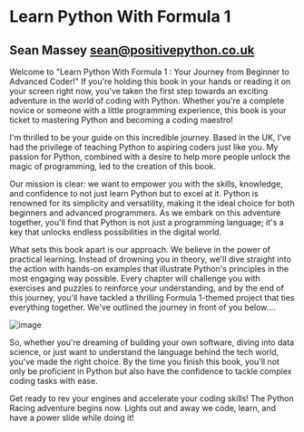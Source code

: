 # Learn Python With Formula 1
## Sean Massey sean@positivepython.co.uk

Welcome to "Learn Python With Formula 1 : Your Journey from Beginner to Advanced Coder!" If you're holding this book in your hands or reading it on your screen right now, you've taken the first step towards an exciting adventure in the world of coding with Python. Whether you're a complete novice or someone with a little programming experience, this book is your ticket to mastering Python and becoming a coding maestro!

I'm thrilled to be your guide on this incredible journey. Based in the UK, I've had the privilege of teaching Python to aspiring coders just like you. My passion for Python, combined with a desire to help more people unlock the magic of programming, led to the creation of this book.

Our mission is clear: we want to empower you with the skills, knowledge, and confidence to not just learn Python but to excel at it. Python is renowned for its simplicity and versatility, making it the ideal choice for both beginners and advanced programmers. As we embark on this adventure together, you'll find that Python is not just a programming language; it's a key that unlocks endless possibilities in the digital world.

What sets this book apart is our approach. We believe in the power of practical learning. Instead of drowning you in theory, we'll dive straight into the action with hands-on examples that illustrate Python's principles in the most engaging way possible. Every chapter will challenge you with exercises and puzzles to reinforce your understanding, and by the end of this journey, you'll have tackled a thrilling Formula 1-themed project that ties everything together.  We've outlined the journey in front of you below....

![image](https://github.com/PositivePython42/learn_python_with_formula1/assets/143272464/5ad9eb7c-55be-4afc-88bb-f7501a107e24)

So, whether you're dreaming of building your own software, diving into data science, or just want to understand the language behind the tech world, you've made the right choice. By the time you finish this book, you'll not only be proficient in Python but also have the confidence to tackle complex coding tasks with ease.

Get ready to rev your engines and accelerate your coding skills! The Python Racing adventure begins now. Lights out and away we code, learn, and have a power slide while doing it!
